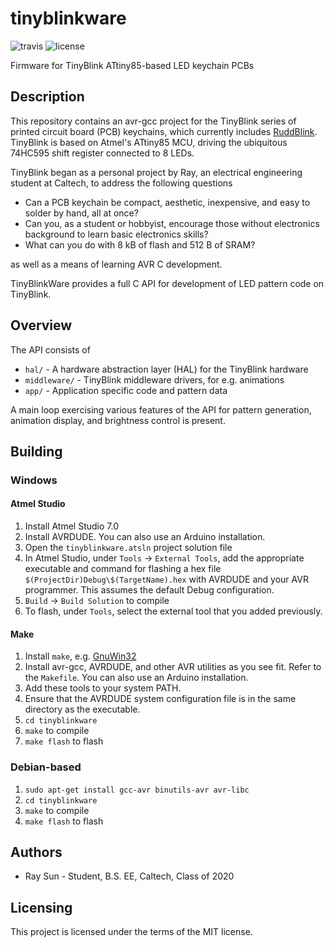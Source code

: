 # tinyblinkware
![travis](https://api.travis-ci.org/ElectronicToast/tinyblinkware.svg?branch=master) ![license](https://img.shields.io/github/license/electronictoast/tinyblinkware)

Firmware for TinyBlink ATtiny85-based LED keychain PCBs

## Description

This repository contains an avr-gcc project for the TinyBlink series of printed circuit board (PCB) keychains, which currently includes [RuddBlink](https://github.com/ElectronicToast/ruddblink). TinyBlink is based on Atmel's ATtiny85 MCU, driving the ubiquitous 74HC595 shift register connected to 8 LEDs. 

TinyBlink began as a personal project by Ray, an electrical engineering student at Caltech, to address the following questions

- Can a PCB keychain be compact, aesthetic, inexpensive, and easy to solder by hand, all at once?
- Can you, as a student or hobbyist, encourage those without electronics background to learn basic electronics skills?
- What can you do with 8 kB of flash and 512 B of SRAM?

as well as a means of learning AVR C development.

TinyBlinkWare provides a full C API for development of LED pattern code on TinyBlink.

## Overview

The API consists of

- `hal/` - A hardware abstraction layer (HAL) for the TinyBlink hardware
- `middleware/` - TinyBlink middleware drivers, for e.g. animations
- `app/` - Application specific code and pattern data

A main loop exercising various features of the API for pattern generation, animation display, and brightness control is present.

## Building

### Windows

#### Atmel Studio

1. Install Atmel Studio 7.0
2. Install AVRDUDE. You can also use an Arduino installation.
3. Open the `tinyblinkware.atsln` project solution file
4. In Atmel Studio, under `Tools` -> `External Tools`, add the appropriate executable and command for flashing a hex file `$(ProjectDir)Debug\$(TargetName).hex` with AVRDUDE and your AVR programmer. This assumes the default Debug configuration.
5. `Build` -> `Build Solution` to compile
6. To flash, under `Tools`, select the external tool that you added previously.

#### Make

1. Install `make`, e.g. [GnuWin32](http://gnuwin32.sourceforge.net/packages/make.htm)
2. Install avr-gcc, AVRDUDE, and other AVR utilities as you see fit. Refer to the `Makefile`. You can also use an Arduino installation.
3. Add these tools to your system PATH.
4. Ensure that the AVRDUDE system configuration file is in the same directory as the executable.
5. `cd tinyblinkware`
6. `make` to compile
7. `make flash` to flash

### Debian-based

1. `sudo apt-get install gcc-avr binutils-avr avr-libc`
2. `cd tinyblinkware`
3. `make` to compile
4. `make flash` to flash

## Authors
- Ray Sun -  Student, B.S. EE, Caltech, Class of 2020

## Licensing
This project is licensed under the terms of the MIT license.
